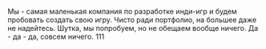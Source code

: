 Мы - самая маленькая компания по разработке инди-игр и будем пробовать создать свою игру. Чисто ради портфолио, на большее даже не надейтесь. Шутка, мы попробуем, но не обещаем вообще ничего.
Да - да - да, совсем ничего. 111